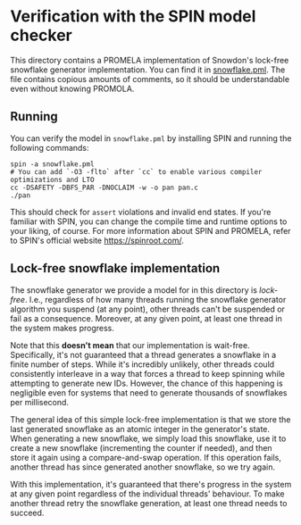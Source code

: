 # Verification with the SPIN model checker

This directory contains a PROMELA implementation of Snowdon's lock-free snowflake generator implementation. You can
find it in [snowflake.pml](snowflake.pml). The file contains copious amounts of comments, so it should be understandable
even without knowing PROMOLA.

## Running

You can verify the model in `snowflake.pml` by installing SPIN and running the following commands:

```shell
spin -a snowflake.pml
# You can add `-O3 -flto` after `cc` to enable various compiler optimizations and LTO
cc -DSAFETY -DBFS_PAR -DNOCLAIM -w -o pan pan.c
./pan
```

This should check for `assert` violations and invalid end states. If you're familiar with SPIN, you can change the
compile time and runtime options to your liking, of course. For more information about SPIN and PROMELA, refer to SPIN's
official website <https://spinroot.com/>.

## Lock-free snowflake implementation

The snowflake generator we provide a model for in this directory is *lock-free*. I.e., regardless of how many threads
running the snowflake generator algorithm you suspend (at any point), other threads can't be suspended or fail as a
consequence. Moreover, at any given point, at least one thread in the system makes progress.

Note that this **doesn't mean** that our implementation is wait-free. Specifically, it's not guaranteed that a thread
generates a snowflake in a finite number of steps. While it's incredibly unlikely, other threads could consistently
interleave in a way that forces a thread to keep spinning while attempting to generate new IDs. However, the chance of
this happening is negligible even for systems that need to generate thousands of snowflakes per millisecond.

The general idea of this simple lock-free implementation is that we store the last generated snowflake as an atomic
integer in the generator's state. When generating a new snowflake, we simply load this snowflake, use it to create a new
snowflake (incrementing the counter if needed), and then store it again using a compare-and-swap operation. If this
operation fails, another thread has since generated another snowflake, so we try again.

With this implementation, it's guaranteed that there's progress in the system at any given point regardless of the
individual threads' behaviour. To make another thread retry the snowflake generation, at least one thread needs to
succeed.

